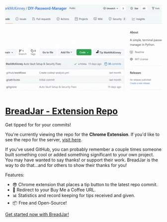 ![Tour Gif](breadjar-tour-min.gif)

# [BreadJar - Extension Repo](breadjar.herokuapp.com)
Get tipped for for your commits!

You're currently viewing the repo for the **Chrome Extension**. If you'd like to see the repo for the server, [visit here](https://github.com/MarkMcKinney/breadjar-server).

If you've used GitHub, you can probably remember a couple times someone built something cool or added something significant to your own project. You may have wanted to say thanks! or support their work. BreadJar is the way to do that...and for others to show their thanks for you!

Features:
- 😎 Chrome extension that places a tip button to the latest repo commit.
- 🔗 Redirect to your Buy Me a Coffee URL.
- 📊 Statistics and record keeping for tips received and given.
- 📦 Free and Open-Source!

[Get started now with BreadJar!](breadjar.herokuapp.com)